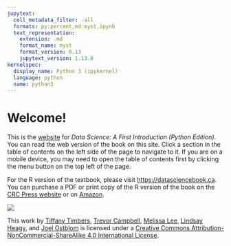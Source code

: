 ```yaml
---
jupytext:
  cell_metadata_filter: -all
  formats: py:percent,md:myst,ipynb
  text_representation:
    extension: .md
    format_name: myst
    format_version: 0.13
    jupytext_version: 1.13.8
kernelspec:
  display_name: Python 3 (ipykernel)
  language: python
  name: python3
---
```


# Welcome!

This is the [website](https://ubc-dsci.github.io/introduction-to-datascience-python/) for *Data Science: A First Introduction (Python Edition)*.
You can read the web version of the book on this site. Click a section in the table of contents
on the left side of the page to navigate to it. If you are on a mobile device,
you may need to open the table of contents first by clicking the menu button on
the top left of the page.

For the R version of the textbook, please visit https://datasciencebook.ca.
You can purchase a PDF or print copy of the R version of the book
on the [CRC Press website](https://www.routledge.com/Data-Science-A-First-Introduction/Timbers-Campbell-Lee/p/book/9780367524685) or
on [Amazon](https://www.amazon.com/Data-Science-First-Introduction-Chapman/dp/0367532174/ref=sr_[…]qid=1644637450&sprefix=data+science+timber%2Caps%2C166&sr=8-1).

<img src="https://i.creativecommons.org/l/by-nc-sa/4.0/88x31.png">

This work by [Tiffany Timbers](https://www.tiffanytimbers.com/),
[Trevor Campbell](https://trevorcampbell.me/),
[Melissa Lee](https://www.stat.ubc.ca/users/melissa-lee),
[Lindsay Heagy](https://lindseyjh.ca/),
and [Joel Ostblom](https://joelostblom.com/)
is licensed under
a [Creative Commons Attribution-NonCommercial-ShareAlike 4.0 International License](http://creativecommons.org/licenses/by-nc-sa/4.0/).
